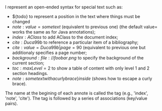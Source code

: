 I represent an open-ended syntax for special text such as:

- ${todo} to represent a position in the text where things must be changed
- ${note:value=some text}$ (equivalent to previous one) (the default value= works the same as for Java annotations);
- ${index:AClass}$ to add AClass to the document index;
- ${cite:Duca99b}$ to reference a particular item of a bibliography;
- ${cite:value=Duca99b|page=90}$ (equivalent to previous one but additionaly specifies a page number;
- ${background:file://foobar.png}$ to specify the background of the current section;
- ${toc:maxLevel=2}$ to show a table of content with only level 1 and 2 section headings.
- ${note:some text with a curly brace \} inside}$ (shows how to escape a curly brace).

The name at the begining of each annote is called the tag (e.g., 'index', 'note', 'cite'). The tag is followed by a series of associations (key/value pairs).